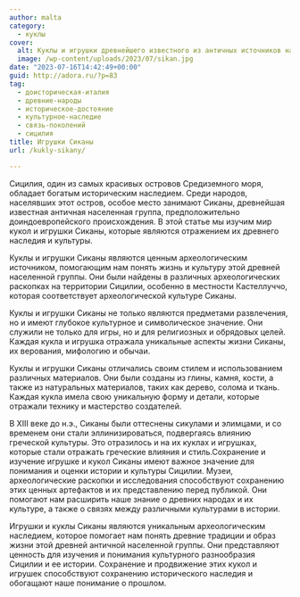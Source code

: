 ```yaml
---
author: malta
category:
  - куклы
cover:
  alt: Куклы и игрушки древнейшего известного из античных источников населения Сицилии[
  image: /wp-content/uploads/2023/07/sikan.jpg
date: "2023-07-16T14:42:49+00:00"
guid: http://adora.ru/?p=83
tag:
  - доисторическая-италия
  - древние-народы
  - историческое-достояние
  - культурное-наследие
  - связь-поколений
  - сицилия
title: Игрушки Сиканы
url: /kukly-sikany/

---
```

Сицилия, один из самых красивых островов Средиземного моря, обладает богатым историческим наследием. Среди народов, населявших этот остров, особое место занимают Сиканы, древнейшая известная античная населенная группа, предположительно доиндоевропейского происхождения. В этой статье мы изучим мир кукол и игрушки Сиканы, которые являются отражением их древнего наследия и культуры.

Куклы и игрушки Сиканы являются ценным археологическим источником, помогающим нам понять жизнь и культуру этой древней населенной группы. Они были найдены в различных археологических раскопках на территории Сицилии, особенно в местности Кастеллуччо, которая соответствует археологической культуре Сиканы.

Куклы и игрушки Сиканы не только являются предметами развлечения, но и имеют глубокое культурное и символическое значение. Они служили не только для игры, но и для религиозных и обрядовых целей. Каждая кукла и игрушка отражала уникальные аспекты жизни Сиканы, их верования, мифологию и обычаи.

Куклы и игрушки Сиканы отличались своим стилем и использованием различных материалов. Они были созданы из глины, камня, кости, а также из натуральных материалов, таких как дерево, солома и ткань. Каждая кукла имела свою уникальную форму и детали, которые отражали технику и мастерство создателей.

В XIII веке до н.э., Сиканы были оттеснены сикулами и элимцами, и со временем они стали эллинизироваться, подвергаясь влиянию греческой культуры. Это отразилось и на их куклах и игрушках, которые стали отражать греческие влияния и стиль.Сохранение и изучение игрушке и кукол Сиканы имеют важное значение для понимания и оценки истории и культуры Сицилии. Музеи, археологические раскопки и исследования способствуют сохранению этих ценных артефактов и их представлению перед публикой. Они помогают нам расширить наше знание о древних народах и их культуре, а также о связях между различными культурами в истории.

Игрушки и куклы Сиканы являются уникальным археологическим наследием, которое помогает нам понять древние традиции и образ жизни этой древней античной населенной группы. Они представляют ценность для изучения и понимания культурного разнообразия Сицилии и ее истории. Сохранение и продвижение этих кукол и игрушек способствуют сохранению исторического наследия и обогащают наше понимание о прошлом.
